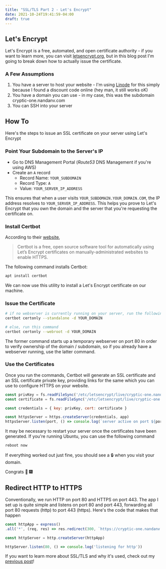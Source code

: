 ```yaml
---
title: "SSL/TLS Part 2 - Let's Encrypt"
date: 2021-10-24T19:41:59-04:00
draft: true
---
```


## Let's Encrypt

Let's Encrypt is a free, automated, and open certificate authority - if you want to learn more, you can visit [letsencrypt.org](https://letsencrypt.org), but in this blog post I'm going to break down how to actually issue the certificate.

### A Few Assumptions
1. You have a server to host your website - I'm using [Linode](https;//linode.com) for this simply because I found a discount code online (hey man, it still works oK)
2. You have a domain you can use - in my case, this was the subdomain cryptic-one.nandanv.com
3. You can SSH into your server

## How To

Here's the steps to issue an SSL certificate on your server using Let's Encrypt

### Point Your Subdomain to the Server's IP

- Go to DNS Management Portal (_Route53_ DNS Management if you're using AWS)
- Create an `A` record
    - Record Name: `YOUR_SUBDOMAIN`
    - Record Type: `A`
    - Value: `YOUR_SERVER_IP_ADDRESS`

This ensures that when a user visits `YOUR_SUBDOMAIN.YOUR_DOMAIN.COM`, the IP address resolves to `YOUR_SERVER_IP_ADDRESS`. This helps you prove to Let's Encrypt that you own the domain and the server that you're requesting the certificate on.

### Install Certbot

According to their [website](https://certbot.eff.org), 

> Certbot is a free, open source software tool for automatically using Let’s Encrypt certificates on manually-administrated websites to enable HTTPS.

The following command installs Certbot:

```bash
apt install certbot
```

We can now use this utility to install a Let's Encrypt certificate on our machine.

### Issue the Certificate

```bash
# if no webserver is currently running on your server, run the following command
certbot certonly --standalone -d YOUR_DOMAIN

# else, run this command
certbot certonly --webroot -d YOUR_DOMAIN
```

The former command starts up a temporary webserver on port 80 in order to verify ownership of the domain / subdomain, so if you already have a webserver running, use the latter command.

### Use the Certificates

Once you run the commands, Certbot will generate an SSL certificate and an SSL certificate private key, providing links for the same which you can use to configure HTTPS on your website.

```js
const privKey = fs.readFileSync('/etc/letsencrypt/live/cryptic-one.nandanv.com/privkey.pem', 'utf-8')
const certificate = fs.readFileSync('/etc/letsencrypt/live/cryptic-one.nandanv.com/fullchain.pem', 'utf-8')

const credentials = { key: privKey, cert: certificate }

const httpsServer = https.createServer(credentials, app)
httpsServer.listen(port, () => console.log(`server active on port ${port}`))
```

It may be necessary to restart your server once the certificates have been generated. If you're running Ubuntu, you can use the following command

```bash
reboot now
```

If everything worked out just fine, you should see a :lock: when you visit your domain. 

Congrats :beer: :fireworks:

## Redirect HTTP to HTTPS

Conventionally, we run HTTP on port 80 and HTTPS on port 443. The app I set up is quite simple and listens on port 80 and port 443, forwarding all port 80 requests (http) to port 443 (https). Here's the code that makes that happen 

```js
const httpApp = express()
.all('*', (req, res) => res.redirect(300, `https://cryptic-one.nandanv.com}`))

const httpServer = http.createServer(httpApp)

httpServer.listen(80, () => console.log('listening for http'))
```

If you want to learn more about SSL/TLS and why it's used, check out my [previous post](../why-ssl-certificates/)!